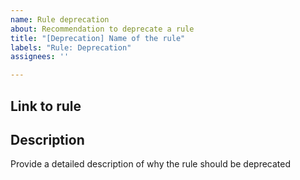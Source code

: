 ```yaml
---
name: Rule deprecation
about: Recommendation to deprecate a rule
title: "[Deprecation] Name of the rule"
labels: "Rule: Deprecation"
assignees: ''

---
```


## Link to rule


## Description

Provide a detailed description of why the rule should be deprecated
